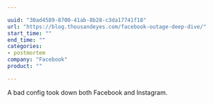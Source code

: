 ```yaml
---

uuid: "30ad4589-8700-41ab-8b28-c3da17741f18"
url: "https://blog.thousandeyes.com/facebook-outage-deep-dive/"
start_time: ""
end_time: ""
categories:
- postmortem
company: "Facebook"
product: ""

---
```


A bad config took down both Facebook and Instagram.
